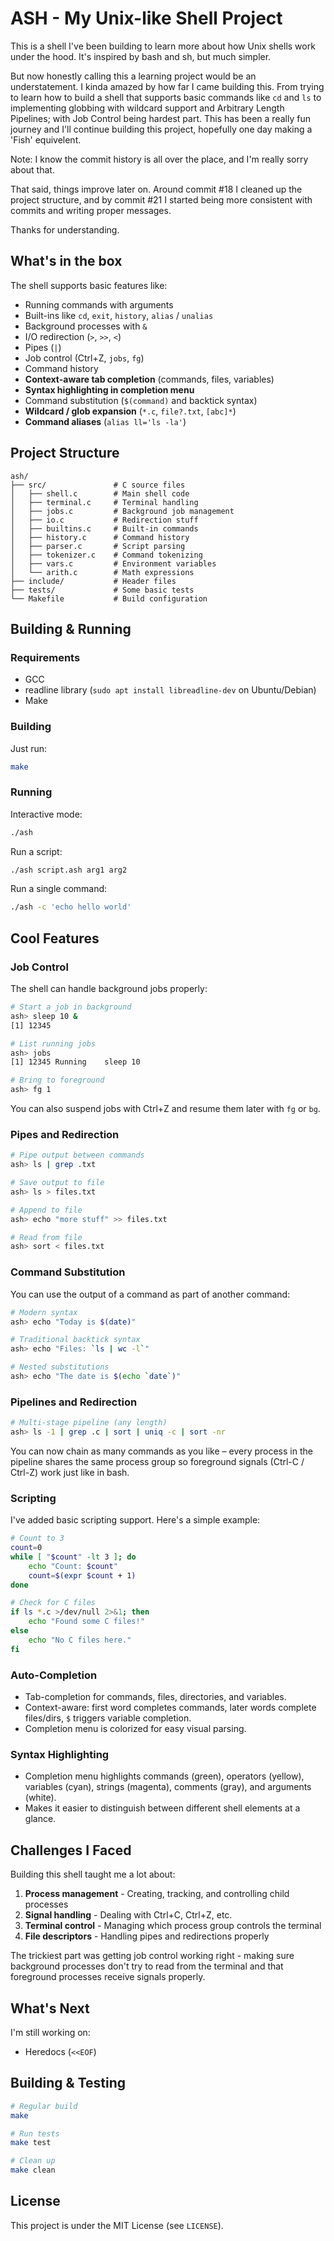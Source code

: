 # ASH - My Unix-like Shell Project

This is a shell I've been building to learn more about how Unix shells work under the hood. It's inspired by bash and sh, but much simpler.

But now honestly calling this a learning project would be an understatement. I kinda amazed by how far I came building this. From trying to learn how to build a shell that supports basic commands like `cd` and `ls` to implementing globbing with wildcard support and Arbitrary Length Pipelines; with Job Control being hardest part. This has been a really fun journey and I'll continue building this project, hopefully one day making a 'Fish' equivelent.

Note: I know the commit history is all over the place, and I'm really sorry about that.

That said, things improve later on. Around commit #18 I cleaned up the project structure, and by commit #21 I started being more consistent with commits and writing proper messages.

Thanks for understanding.

## What's in the box

The shell supports basic features like:
- Running commands with arguments
- Built-ins like `cd`, `exit`, `history`, `alias` / `unalias`
- Background processes with `&`
- I/O redirection (`>`, `>>`, `<`)
- Pipes (`|`)
- Job control (Ctrl+Z, `jobs`, `fg`)
- Command history
- **Context-aware tab completion** (commands, files, variables)
- **Syntax highlighting in completion menu**
- Command substitution (`$(command)` and backtick syntax)
- **Wildcard / glob expansion** (`*.c`, `file?.txt`, `[abc]*`)
- **Command aliases** (`alias ll='ls -la'`)

## Project Structure

```
ash/
├── src/               # C source files
│   ├── shell.c        # Main shell code
│   ├── terminal.c     # Terminal handling
│   ├── jobs.c         # Background job management
│   ├── io.c           # Redirection stuff
│   ├── builtins.c     # Built-in commands
│   ├── history.c      # Command history
│   ├── parser.c       # Script parsing
│   ├── tokenizer.c    # Command tokenizing
│   ├── vars.c         # Environment variables
│   └── arith.c        # Math expressions
├── include/           # Header files
├── tests/             # Some basic tests
└── Makefile           # Build configuration
```

## Building & Running

### Requirements

- GCC
- readline library (`sudo apt install libreadline-dev` on Ubuntu/Debian)
- Make

### Building

Just run:
```bash
make
```

### Running

Interactive mode:
```bash
./ash
```

Run a script:
```bash
./ash script.ash arg1 arg2
```

Run a single command:
```bash
./ash -c 'echo hello world'
```

## Cool Features

### Job Control

The shell can handle background jobs properly:

```bash
# Start a job in background
ash> sleep 10 &
[1] 12345

# List running jobs
ash> jobs
[1] 12345 Running    sleep 10

# Bring to foreground
ash> fg 1
```

You can also suspend jobs with Ctrl+Z and resume them later with `fg` or `bg`.

### Pipes and Redirection

```bash
# Pipe output between commands
ash> ls | grep .txt

# Save output to file
ash> ls > files.txt

# Append to file
ash> echo "more stuff" >> files.txt

# Read from file
ash> sort < files.txt
```

### Command Substitution

You can use the output of a command as part of another command:

```bash
# Modern syntax
ash> echo "Today is $(date)"

# Traditional backtick syntax
ash> echo "Files: `ls | wc -l`"

# Nested substitutions
ash> echo "The date is $(echo `date`)"
```

### Pipelines and Redirection

```bash
# Multi-stage pipeline (any length)
ash> ls -1 | grep .c | sort | uniq -c | sort -nr
```

You can now chain as many commands as you like – every process in the pipeline shares the same process group so foreground signals (Ctrl-C / Ctrl-Z) work just like in bash.

### Scripting

I've added basic scripting support. Here's a simple example:

```sh
# Count to 3
count=0
while [ "$count" -lt 3 ]; do
    echo "Count: $count"
    count=$(expr $count + 1)
done

# Check for C files
if ls *.c >/dev/null 2>&1; then
    echo "Found some C files!"
else
    echo "No C files here."
fi
```

### Auto-Completion

- Tab-completion for commands, files, directories, and variables.
- Context-aware: first word completes commands, later words complete files/dirs, `$` triggers variable completion.
- Completion menu is colorized for easy visual parsing.

### Syntax Highlighting

- Completion menu highlights commands (green), operators (yellow), variables (cyan), strings (magenta), comments (gray), and arguments (white).
- Makes it easier to distinguish between different shell elements at a glance.

## Challenges I Faced

Building this shell taught me a lot about:

1. **Process management** - Creating, tracking, and controlling child processes
2. **Signal handling** - Dealing with Ctrl+C, Ctrl+Z, etc.
3. **Terminal control** - Managing which process group controls the terminal
4. **File descriptors** - Handling pipes and redirections properly

The trickiest part was getting job control working right - making sure background processes don't try to read from the terminal and that foreground processes receive signals properly.

## What's Next

I'm still working on:
- Heredocs (`<<EOF`)

## Building & Testing

```bash
# Regular build
make

# Run tests
make test

# Clean up
make clean
```

## License

This project is under the MIT License (see `LICENSE`).
